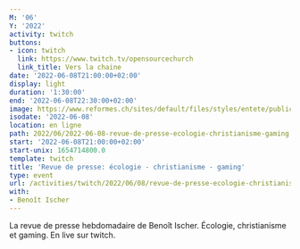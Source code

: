 ```yaml
---
M: '06'
Y: '2022'
activity: twitch
buttons:
- icon: twitch
  link: https://www.twitch.tv/opensourcechurch
  link_title: Vers la chaine
date: '2022-06-08T21:00:00+02:00'
display: light
duration: '1:30:00'
end: '2022-06-08T22:30:00+02:00'
image: https://www.reformes.ch/sites/default/files/styles/entete/public/data/images/comm/257/Beno%C3%AEt%20Ischer.jpg
isodate: '2022-06-08'
location: en ligne
path: 2022/06/2022-06-08-revue-de-presse-ecologie-christianisme-gaming.md
start: '2022-06-08T21:00:00+02:00'
start-unix: 1654714800.0
template: twitch
title: 'Revue de presse: écologie - christianisme - gaming'
type: event
url: /activities/twitch/2022/06/08/revue-de-presse-ecologie-christianisme-gaming
with:
- Benoît Ischer
---
```

La revue de presse hebdomadaire de Benoît Ischer. Écologie, christianisme et gaming. En live sur twitch.